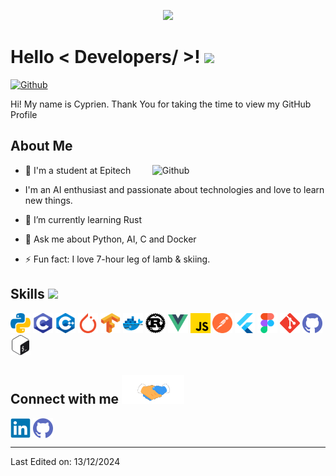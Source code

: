 <p align="center">
    <img width="200" src="https://github.com/Cyprien-ddr/Cyprien-ddr/main/icons/logo.png">
</p>

<h1> Hello < Developers/ >! <img src = "https://raw.githubusercontent.com/MartinHeinz/MartinHeinz/master/wave.gif" width = 30px> </h1>
<p align='center'>
</p>


[![Github](https://img.shields.io/github/followers/Cyprien-ddr?label=Follow&style=social)](https://github.com/Cyprien-ddr)

<div size='20px'> Hi! My name is Cyprien. Thank You for taking the time to view my GitHub Profile</div>

<h2> About Me </h2>

<img width="55%" align="right" alt="Github" src="https://raw.githubusercontent.com/onimur/.github/master/.resources/git-header.svg" />

- 🔭 I'm a student at Epitech

-  I'm an AI enthusiast and passionate about technologies and love to learn new things.
  
- 🌱 I’m currently learning Rust
  
- 💬 Ask me about Python, AI, C and Docker
  
- ⚡ Fun fact: I love 7-hour leg of lamb & skiing.

<h2> Skills <img src = "https://media2.giphy.com/media/QssGEmpkyEOhBCb7e1/giphy.gif?cid=ecf05e47a0n3gi1bfqntqmob8g9aid1oyj2wr3ds3mg700bl&rid=giphy.gif" width = 32px> </h2>
<a> <img width ='32px' src ='https://raw.githubusercontent.com/Cyprien-ddr/Cyprien-ddr/main/icons/python.svg'>
<img width ='32px' src ='https://raw.githubusercontent.com/Cyprien-ddr/Cyprien-ddr/main/icons/c.svg'>
 <img width ='32px' src ='https://raw.githubusercontent.com/Cyprien-ddr/Cyprien-ddr/main/icons/cpp.svg'>
 <img width ='32px' src ='https://raw.githubusercontent.com/Cyprien-ddr/Cyprien-ddr/main/icons/pytorch.svg'>
 <img width ='32px' src ='https://raw.githubusercontent.com/Cyprien-ddr/Cyprien-ddr/main/icons/tensorflow.svg'>
 <img width ='32px' src ='https://raw.githubusercontent.com/Cyprien-ddr/Cyprien-ddr/main/icons/docker.svg'>
 <img width ='32px' src ='https://raw.githubusercontent.com/Cyprien-ddr/Cyprien-ddr/main/icons/rust.svg'>
 <img width ='32px' src ='https://raw.githubusercontent.com/Cyprien-ddr/Cyprien-ddr/main/icons/vuejs.svg'>
 <img width ='32px' src ='https://raw.githubusercontent.com/Cyprien-ddr/Cyprien-ddr/main/icons/javascript.svg'>
 <img width ='32px' src ='https://raw.githubusercontent.com/Cyprien-ddr/Cyprien-ddr/main/icons/postman.svg'>
 <img width ='32px' src ='https://raw.githubusercontent.com/Cyprien-ddr/Cyprien-ddr/main/icons/flutter.svg'>
 <img width ='32px' src ='https://raw.githubusercontent.com/Cyprien-ddr/Cyprien-ddr/main/icons/figma.svg'>
 <img width ='32px' src ='https://raw.githubusercontent.com/Cyprien-ddr/Cyprien-ddr/main/icons/git.svg'>
 <img width ='32px' src ='https://raw.githubusercontent.com/Cyprien-ddr/Cyprien-ddr/main/icons/github.svg'>
 <img width ='32px' src ='https://raw.githubusercontent.com/Cyprien-ddr/Cyprien-ddr/main/icons/bash.svg'> </a>


<h2> Connect with me <img src='https://raw.githubusercontent.com/Cyprien-ddr/Cyprien-ddr/main/icons/handshake.gif' width="100px"> </h2>
<a href = 'https://fr.linkedin.com/in/cyprien-diederichs-b3b82b263'> <img width = '32px' align= 'center' src="https://raw.githubusercontent.com/Cyprien-ddr/Cyprien-ddr/main/icons/linked-in.svg"/></a> 
<a href = 'https://www.github.com/Cyprien-ddr'> <img width = '32px' align= 'center' src="https://raw.githubusercontent.com/Cyprien-ddr/Cyprien-ddr/main/icons/github.svg"/></a>
  
<br>

-----
Last Edited on: 13/12/2024